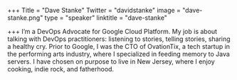 +++
Title = "Dave Stanke"
Twitter = "davidstanke"
image = "dave-stanke.png"
type = "speaker"
linktitle = "dave-stanke"

+++
I’m a DevOps Advocate for Google Cloud Platform. My job is about talking with DevOps practitioners: listening to stories, telling stories, sharing a healthy cry. Prior to Google, I was the CTO of OvationTix, a tech startup in the performing arts industry, where I specialized in feeding memory to Java servers. I have chosen on purpose to live in New Jersey, where I enjoy cooking, indie rock, and fatherhood.
